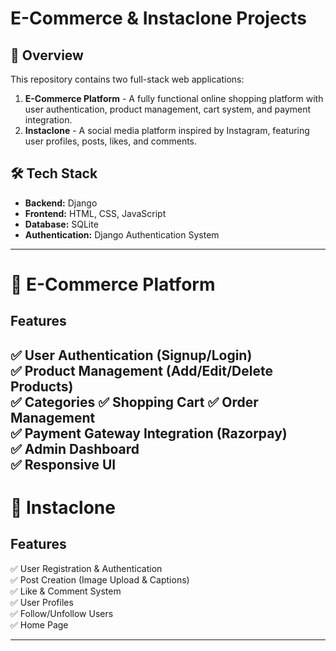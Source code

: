 # E-Commerce & Instaclone Projects

## 📌 Overview
This repository contains two full-stack web applications:
1. **E-Commerce Platform** - A fully functional online shopping platform with user authentication, product management, cart system, and payment integration.
2. **Instaclone** - A social media platform inspired by Instagram, featuring user profiles, posts, likes, and comments.

## 🛠️ Tech Stack
- **Backend:** Django
- **Frontend:** HTML, CSS, JavaScript
- **Database:** SQLite
- **Authentication:** Django Authentication System
---

# 🛒 E-Commerce Platform

## Features
✅ User Authentication (Signup/Login)  
✅ Product Management (Add/Edit/Delete Products)  
✅ Categories
✅ Shopping Cart 
✅ Order Management  
✅ Payment Gateway Integration (Razorpay)  
✅ Admin Dashboard  
✅ Responsive UI  
---

# 📸 Instaclone

## Features
✅ User Registration & Authentication  
✅ Post Creation (Image Upload & Captions)  
✅ Like & Comment System  
✅ User Profiles  
✅ Follow/Unfollow Users  
✅ Home Page   

---

